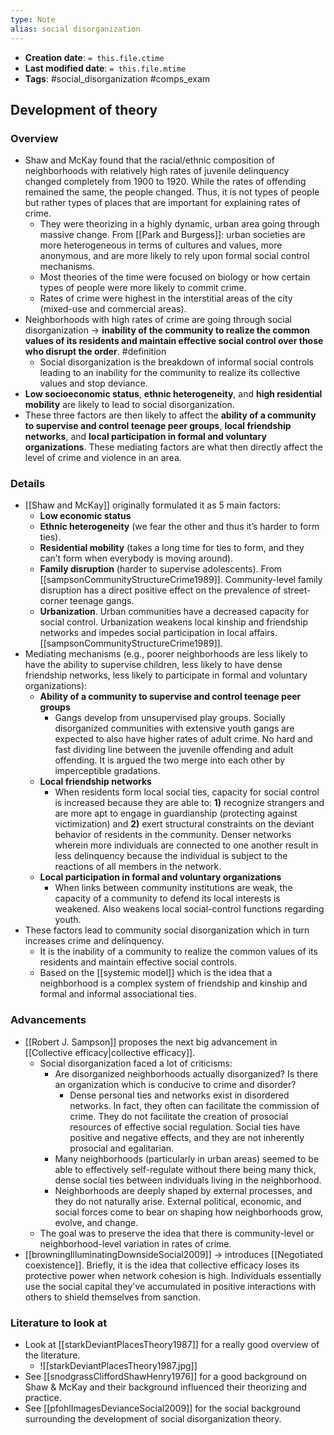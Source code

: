 ```yaml
---
type: Note
alias: social disorganization
---
```


* **Creation date**: `= this.file.ctime`
* **Last modified date**: `= this.file.mtime`
* **Tags**: #social_disorganization #comps_exam 

## Development of theory

### Overview

* Shaw and McKay found that the racial/ethnic composition of neighborhoods with relatively high rates of juvenile delinquency changed completely from 1900 to 1920. While the rates of offending remained the same, the people changed. Thus, it is not types of people but rather types of places that are important for explaining rates of crime.
	* They were theorizing in a highly dynamic, urban area going through massive change. From [[Park and Burgess]]: urban societies are more heterogeneous in terms of cultures and values, more anonymous, and are more likely to rely upon formal social control mechanisms.
	* Most theories of the time were focused on biology or how certain types of people were more likely to commit crime.
	* Rates of crime were highest in the interstitial areas of the city (mixed-use and commercial areas).
* Neighborhoods with high rates of crime are going through social disorganization -> **inability of the community to realize the common values of its residents and maintain effective social control over those who disrupt the order**. #definition 
	* Social disorganization is the breakdown of informal social controls leading to an inability for the community to realize its collective values and stop deviance.
* **Low socioeconomic status**, **ethnic heterogeneity**, and **high residential mobility** are likely to lead to social disorganization.
* These three factors are then likely to affect the **ability of a community to supervise and control teenage peer groups**, **local friendship networks**, and **local participation in formal and voluntary organizations**. These mediating factors are what then directly affect the level of crime and violence in an area.

### Details

* [[Shaw and McKay]] originally formulated it as 5 main factors:
	* **Low economic status**
	* **Ethnic heterogeneity** (we fear the other and thus it’s harder to form ties).
	* **Residential mobility** (takes a long time for ties to form, and they can’t form when everybody is moving around).
	* **Family disruption** (harder to supervise adolescents). From [[sampsonCommunityStructureCrime1989]]. Community-level family disruption has a direct positive effect on the prevalence of street-corner teenage gangs.
	* **Urbanization**. Urban communities have a decreased capacity for social control. Urbanization weakens local kinship and friendship networks and impedes social participation in local affairs. [[sampsonCommunityStructureCrime1989]].
* Mediating mechanisms (e.g., poorer neighborhoods are less likely to have the ability to supervise children, less likely to have dense friendship networks, less likely to participate in formal and voluntary organizations):
	* **Ability of a community to supervise and control teenage peer groups**
		* Gangs develop from unsupervised play groups. Socially disorganized communities with extensive youth gangs are expected to also have higher rates of adult crime. No hard and fast dividing line between the juvenile offending and adult offending. It is argued the two merge into each other by imperceptible gradations.
	* **Local friendship networks**
		* When residents form local social ties, capacity for social control is increased because they are able to: **1)** recognize strangers and are more apt to engage in guardianship (protecting against victimization) and **2)** exert structural constraints on the deviant behavior of residents in the community. Denser networks wherein more individuals are connected to one another result in less delinquency because the individual is subject to the reactions of all members in the network.
	* **Local participation in formal and voluntary organizations**
		* When links between community institutions are weak, the capacity of a community to defend its local interests is weakened. Also weakens local social-control functions regarding youth.
* These factors lead to community social disorganization which in turn increases crime and delinquency.
	* It is the inability of a community to realize the common values of its residents and maintain effective social controls.
	* Based on the [[systemic model]] which is the idea that a neighborhood is a complex system of friendship and kinship and formal and informal associational ties.

### Advancements

* [[Robert J. Sampson]] proposes the next big advancement in [[Collective efficacy|collective efficacy]].
	* Social disorganization faced a lot of criticisms:
		* Are disorganized neighborhoods actually disorganized? Is there an organization which is conducive to crime and disorder?
			* Dense personal ties and networks exist in disordered networks. In fact, they often can facilitate the commission of crime. They do not facilitate the creation of prosocial resources of effective social regulation. Social ties have positive and negative effects, and they are not inherently prosocial and egalitarian.
		* Many neighborhoods (particularly in urban areas) seemed to be able to effectively self-regulate without there being many thick, dense social ties between individuals living in the neighborhood.
		* Neighborhoods are deeply shaped by external processes, and they do not naturally arise. External political, economic, and social forces come to bear on shaping how neighborhoods grow, evolve, and change.
	* The goal was to preserve the idea that there is community-level or neighborhood-level variation in rates of crime.
* [[browningIlluminatingDownsideSocial2009]] -> introduces [[Negotiated coexistence]]. Briefly, it is the idea that collective efficacy loses its protective power when network cohesion is high. Individuals essentially use the social capital they've accumulated in positive interactions with others to shield themselves from sanction.

### Literature to look at

* Look at [[starkDeviantPlacesTheory1987]] for a really good overview of the literature.
	* ![[starkDeviantPlacesTheory1987.jpg]]
* See [[snodgrassCliffordShawHenry1976]] for a good background on Shaw & McKay and their background influenced their theorizing and practice.
* See [[pfohlImagesDevianceSocial2009]] for the social background surrounding the development of social disorganization theory.